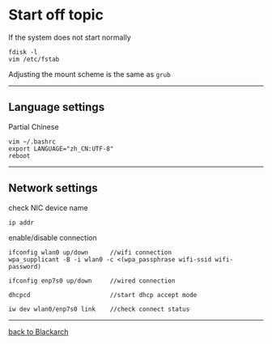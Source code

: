 # Start off topic
If the system does not start normally

    fdisk -l
    vim /etc/fstab
Adjusting the mount scheme is the same as `grub`

------------------------------------------------
## Language settings
Partial Chinese

    vim ~/.bashrc
    export LANGUAGE="zh_CN:UTF-8"
    reboot
------------------------------------------------
## Network settings
check NIC device name

    ip addr
enable/disable connection

    ifconfig wlan0 up/down      //wifi connection
    wpa_supplicant -B -i wlan0 -c <(wpa_passphrase wifi-ssid wifi-password)
    
    ifconfig enp7s0 up/down     //wired connection
    
    dhcpcd                      //start dhcp accept mode
    
    iw dev wlan0/enp7s0 link    //check connect status
------------------------------------------------


[back to Blackarch](https://github.com/pro1tocol/Linux-Novice-Function/tree/main/Blackarch)
